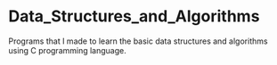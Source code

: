 # Data_Structures_and_Algorithms
Programs that I made to learn the basic data structures and algorithms using C programming language.
